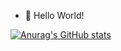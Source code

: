 - 👋 Hello World!  



[![Anurag's GitHub stats](https://github-readme-stats-lv-lifeng.vercel.app/api?username=Lv-Lifeng&count_private=true&show_icons=true&theme=graywhite&hide_border=true)](https://github.com/anuraghazra/github-readme-stats)   
<!---
[![Top Langs](https://github-readme-stats.vercel.app/api/top-langs/?username=Lv-Lifeng&layout=compact)](https://github.com/anuraghazra/github-readme-stats)
--->

<!---
Lv-lifeng/Lv-lifeng is a ✨ special ✨ repository because its `README.md` (this file) appears on your GitHub profile.
You can click the Preview link to take a look at your changes.
--->
